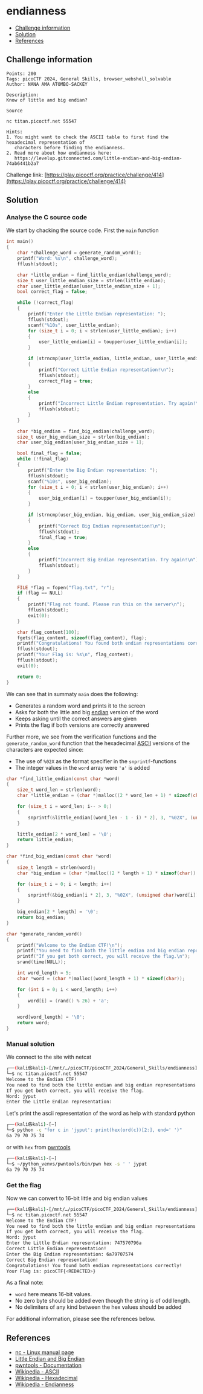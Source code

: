 # endianness

- [Challenge information](#challenge-information)
- [Solution](#solution)
- [References](#references)

## Challenge information
```
Points: 200
Tags: picoCTF 2024, General Skills, browser_webshell_solvable
Author: NANA AMA ATOMBO-SACKEY

Description:
Know of little and big endian?

Source

nc titan.picoctf.net 55547

Hints:
1. You might want to check the ASCII table to first find the hexadecimal representation of 
   characters before finding the endianness.
2. Read more about how endianness here:
   https://levelup.gitconnected.com/little-endian-and-big-endian-74ab6441b2a7
```
Challenge link: [https://play.picoctf.org/practice/challenge/414](https://play.picoctf.org/practice/challenge/414)

## Solution

### Analyse the C source code

We start by chacking the source code. First the `main` function
```c
int main()
{
    char *challenge_word = generate_random_word();
    printf("Word: %s\n", challenge_word);
    fflush(stdout);

    char *little_endian = find_little_endian(challenge_word);
    size_t user_little_endian_size = strlen(little_endian);
    char user_little_endian[user_little_endian_size + 1];
    bool correct_flag = false;

    while (!correct_flag)
    {
        printf("Enter the Little Endian representation: ");
        fflush(stdout);
        scanf("%10s", user_little_endian);
        for (size_t i = 0; i < strlen(user_little_endian); i++)
        {
            user_little_endian[i] = toupper(user_little_endian[i]);
        }

        if (strncmp(user_little_endian, little_endian, user_little_endian_size) == 0)
        {
            printf("Correct Little Endian representation!\n");
            fflush(stdout);
            correct_flag = true;
        }
        else
        {
            printf("Incorrect Little Endian representation. Try again!\n");
            fflush(stdout);
        }
    }

    char *big_endian = find_big_endian(challenge_word);
    size_t user_big_endian_size = strlen(big_endian);
    char user_big_endian[user_big_endian_size + 1];

    bool final_flag = false;
    while (!final_flag)
    {
        printf("Enter the Big Endian representation: ");
        fflush(stdout);
        scanf("%10s", user_big_endian);
        for (size_t i = 0; i < strlen(user_big_endian); i++)
        {
            user_big_endian[i] = toupper(user_big_endian[i]);
        }

        if (strncmp(user_big_endian, big_endian, user_big_endian_size) == 0)
        {
            printf("Correct Big Endian representation!\n");
            fflush(stdout);
            final_flag = true;
        }
        else
        {
            printf("Incorrect Big Endian representation. Try again!\n");
            fflush(stdout);
        }
    }

    FILE *flag = fopen("flag.txt", "r");
    if (flag == NULL)
    {
        printf("Flag not found. Please run this on the server\n");
        fflush(stdout);
        exit(0);
    }

    char flag_content[100];
    fgets(flag_content, sizeof(flag_content), flag);
    printf("Congratulations! You found both endian representations correctly!\n");
    fflush(stdout);
    printf("Your Flag is: %s\n", flag_content);
    fflush(stdout);
    exit(0);

    return 0;
}  
```
We can see that in summaty `main` does the following:
- Generates a random word and prints it to the screen
- Asks for both the little and big [endian](https://en.wikipedia.org/wiki/Endianness) version of the word
- Keeps asking until the correct answers are given
- Prints the flag if both versions are correctly answered

Further more, we see from the verification functions and the `generate_random_word` function that the hexadecimal [ASCII](https://en.wikipedia.org/wiki/ASCII) versions of the characters are expected since:
- The use of `%02X` as the format specifier in the `snprintf`-functions
- The integer values in the `word` array were `'a'` is added
```c
char *find_little_endian(const char *word)
{
    size_t word_len = strlen(word);
    char *little_endian = (char *)malloc((2 * word_len + 1) * sizeof(char));

    for (size_t i = word_len; i-- > 0;)
    {
        snprintf(&little_endian[(word_len - 1 - i) * 2], 3, "%02X", (unsigned char)word[i]);
    }

    little_endian[2 * word_len] = '\0';
    return little_endian;
}

char *find_big_endian(const char *word)
{
    size_t length = strlen(word);
    char *big_endian = (char *)malloc((2 * length + 1) * sizeof(char));

    for (size_t i = 0; i < length; i++)
    {
        snprintf(&big_endian[i * 2], 3, "%02X", (unsigned char)word[i]);
    }

    big_endian[2 * length] = '\0';
    return big_endian;
}

char *generate_random_word()
{
    printf("Welcome to the Endian CTF!\n");
    printf("You need to find both the little endian and big endian representations of a word.\n");
    printf("If you get both correct, you will receive the flag.\n");
    srand(time(NULL));

    int word_length = 5;
    char *word = (char *)malloc((word_length + 1) * sizeof(char));

    for (int i = 0; i < word_length; i++)
    {
        word[i] = (rand() % 26) + 'a';
    }

    word[word_length] = '\0';
    return word;
}
```

### Manual solution

We connect to the site with netcat
```bash
┌──(kali㉿kali)-[/mnt/…/picoCTF/picoCTF_2024/General_Skills/endianness]
└─$ nc titan.picoctf.net 55547
Welcome to the Endian CTF!
You need to find both the little endian and big endian representations of a word.
If you get both correct, you will receive the flag.
Word: jyput
Enter the Little Endian representation: 
```

Let's print the ascii representation of the word as help with standard python
```bash
┌──(kali㉿kali)-[~]
└─$ python -c "for c in 'jyput': print(hex(ord(c))[2:], end=' ')"
6a 79 70 75 74 
```
or with `hex` from [pwntools](https://docs.pwntools.com/en/stable/index.html)
```bash
┌──(kali㉿kali)-[~]
└─$ ~/python_venvs/pwntools/bin/pwn hex -s ' ' jyput
6a 79 70 75 74
```

### Get the flag

Now we can convert to 16-bit little and big endian values
```bash
┌──(kali㉿kali)-[/mnt/…/picoCTF/picoCTF_2024/General_Skills/endianness]
└─$ nc titan.picoctf.net 55547
Welcome to the Endian CTF!
You need to find both the little endian and big endian representations of a word.
If you get both correct, you will receive the flag.
Word: jyput
Enter the Little Endian representation: 747570796a
Correct Little Endian representation!
Enter the Big Endian representation: 6a79707574
Correct Big Endian representation!
Congratulations! You found both endian representations correctly!
Your Flag is: picoCTF{<REDACTED>}
```
As a final note:
- `word` here means 16-bit values.
- No zero byte should be added even though the string is of odd length.
- No delimiters of any kind between the hex values should be added
 
For additional information, please see the references below.

## References

- [nc - Linux manual page](https://linux.die.net/man/1/nc)
- [Little Endian and Big Endian](https://levelup.gitconnected.com/little-endian-and-big-endian-74ab6441b2a7)
- [pwntools - Documentation](https://docs.pwntools.com/en/stable/index.html)
- [Wikipedia - ASCII](https://en.wikipedia.org/wiki/ASCII)
- [Wikipedia - Hexadecimal](https://en.wikipedia.org/wiki/Hexadecimal)
- [Wikipedia - Endianness](https://en.wikipedia.org/wiki/Endianness)
